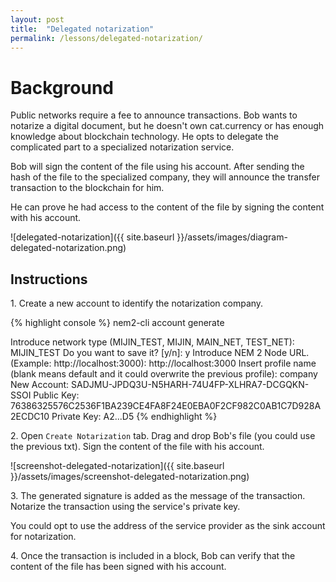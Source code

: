 ```yaml
---
layout: post
title:  "Delegated notarization"
permalink: /lessons/delegated-notarization/
---
```


# Background

Public networks require a fee to announce transactions. Bob wants to notarize a digital document, but he doesn't own cat.currency or has enough knowledge about blockchain technology. He opts to delegate the complicated part to a specialized notarization service.

Bob will sign the content of the file using his account. After sending the hash of the file to the specialized company, they will announce the transfer transaction to the blockchain for him.

He can prove he had access to the content of the file by signing the content with his account.

![delegated-notarization]({{ site.baseurl }}/assets/images/diagram-delegated-notarization.png)

## Instructions

1\. Create a new account to identify the notarization company.

{% highlight console %}
nem2-cli account generate

Introduce network type (MIJIN_TEST, MIJIN, MAIN_NET, TEST_NET): MIJIN_TEST
Do you want to save it? [y/n]: y
Introduce NEM 2 Node URL. (Example: http://localhost:3000): http://localhost:3000
Insert profile name (blank means default and it could overwrite the previous profile): company
New Account:    SADJMU-JPDQ3U-N5HARH-74U4FP-XLHRA7-DCGQKN-SSOI
Public Key:     76386325576C2536F1BA239CE4FA8F24E0EBA0F2CF982C0AB1C7D928A2ECDC10
Private Key:    A2...D5
{% endhighlight %}

2\. Open ``Create Notarization`` tab. Drag and drop Bob's file (you could use the previous txt). Sign the content of the file with his account.

![screenshot-delegated-notarization]({{ site.baseurl }}/assets/images/screenshot-delegated-notarization.png)

3\. The generated signature is added as the message of the transaction. Notarize the transaction using the service's private key. 

You could opt to use the address of the service provider as the sink account for notarization.

4\. Once the transaction is included in a block, Bob can verify that the content of the file has been signed with his account.
